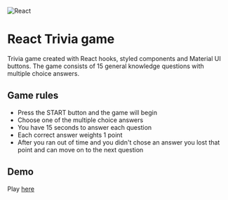 ![React](https://aleen42.github.io/badges/src/react.svg)

# React Trivia game

Trivia game created with React hooks, styled components and Material UI buttons. The game consists of 15 general knowledge questions with multiple choice answers. 

## Game rules
* Press the START button and the game will begin
* Choose one of the multiple choice answers
* You have 15 seconds to answer each question
* Each correct answer weights 1 point
* After you ran out of time and you didn't chose an answer you lost that point and can move on to the next question

## Demo
Play <a href="https://gallant-heyrovsky-938a3f.netlify.app/">here</a>
